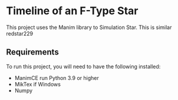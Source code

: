 # Timeline of an F-Type Star

This project uses the Manim library to Simulation Star. This is similar redstar229

## Requirements

To run this project, you will need to have the following installed:

- ManimCE run Python 3.9 or higher
- MikTex if Windows
- Numpy

